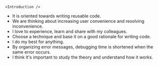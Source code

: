 `<Introduction />`

- It is oriented towards writing reusable code.
- We are thinking about increasing user convenience and resolving inconvenience.
- I love to experience, learn and share with my colleagues.
- Choose a technique and base it on a good rationale for writing code.
- I do my best for anything.
- By organizing error messages, debugging time is shortened when the same error occurs.
- I think it's important to study the theory and understand how it works.
